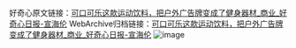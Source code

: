 好奇心原文链接：[可口可乐这款运动饮料，把户外广告牌变成了健身器材_商业_好奇心日报-宣海伦](https://www.qdaily.com/articles/9238.html)
WebArchive归档链接：[可口可乐这款运动饮料，把户外广告牌变成了健身器材_商业_好奇心日报-宣海伦](http://web.archive.org/web/20190623153935/https://www.qdaily.com/articles/9238.html)
![image](http://ww3.sinaimg.cn/large/007d5XDply1g3vevyc7b3j30u02iw7wh)